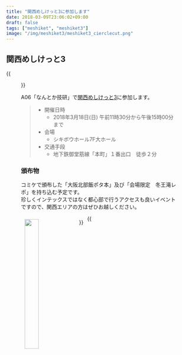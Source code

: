 ```yaml
---
title: "関西めしけっと3に参加します"
date: 2018-03-09T23:06:02+09:00
draft: false
tags: ["meshiket", "meshiket3"]
image: "/img/meshiket3/meshiket3_cierclecut.png"
---
```

## 関西めしけっと3
{{<figure src="/img/meshiket3/meshiket3_cierclecut.png" width="100%">}}

A06「なんとか技研」で[関西めしけっと3](http://meshiket.dojin.com/sanka)に参加します。

>- 開催日時
>   - 2018年3月18日(日) 午前11時30分から午後15時00分まで
>- 会場
>   - シキボウホール7F大ホール
>- 交通手段
>   - 地下鉄御堂筋線「本町」１番出口　徒歩２分

### 頒布物
コミケで頒布した「大阪北部飯ポタ本」及び「会場限定　冬王滝レポ」を持ち込む予定です。\
珍しくインテックスではなく都心部で行うアクセスも良いイベントですので、関西エリアの方はぜひお越しください。

<img src="/img/C93/c93_sample01.jpg" width="30%" style="float:left; margin:10px;" >
{{<figure src="/img/C93/c93_sample03.jpg" width="40%" style="float:left; margin:10px;" >}}